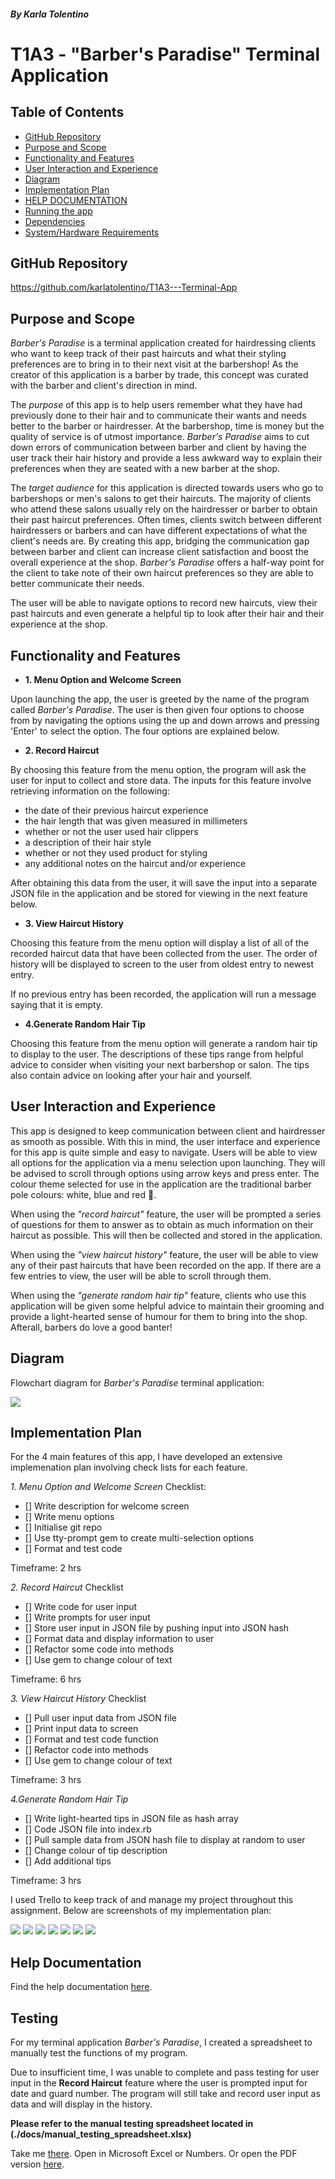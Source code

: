 ##### By Karla Tolentino
# T1A3 - "Barber's Paradise" Terminal Application

## Table of Contents
- [GitHub Repository](#github-repository)
- [Purpose and Scope](#purpose-and-scope)
- [Functionality and Features](#functionality-and-features)
- [User Interaction and Experience](#user-interaction-and-experience)
- [Diagram](#diagram)
- [Implementation Plan](#implementation-plan)
- [HELP DOCUMENTATION](#help-documentation)
- [Running the app](#running-the-app)
- [Dependencies](#dependencies)
- [System/Hardware Requirements](#system-and-hardware-requirements)

## GitHub Repository
https://github.com/karlatolentino/T1A3---Terminal-App

## Purpose and Scope
*Barber's Paradise* is a terminal application created for hairdressing clients who want to keep track of their past haircuts and what their styling preferences are to bring in to their next visit at the barbershop! As the creator of this application is a barber by trade, this concept was curated with the barber and client's direction in mind.

The *purpose* of this app is to help users remember what they have had previously done to their hair and to communicate their wants and needs better to the barber or hairdresser. At the barbershop, time is money but the quality of service is of utmost importance. *Barber's Paradise* aims to cut down errors of communication between barber and client by having the user track their hair history and provide a less awkward way to explain their preferences when they are seated with a new barber at the shop.

The *target audience* for this application is directed towards users who go to barbershops or men's salons to get their haircuts. The majority of clients who attend these salons usually rely on the hairdresser or barber to obtain their past haircut preferences.  Often times, clients switch between different hairdressers or barbers and can have different expectations of what the client's needs are. By creating this app, bridging the communication gap between barber and client can increase client satisfaction and boost the overall experience at the shop. *Barber's Paradise* offers a half-way point for the client to take note of their own haircut preferences so they are able to better communicate their needs.

The user will be able to navigate options to record new haircuts, view their past haircuts and even generate a helpful tip to look after their hair and their experience at the shop.

## Functionality and Features
* **1. Menu Option and Welcome Screen**

Upon launching the app, the user is greeted by the name of the program called *Barber's Paradise*. The user is then given four options to choose from by navigating the options using the up and down arrows and pressing 'Enter' to select the option. The four options are explained below.

* **2. Record Haircut**

By choosing this feature from the menu option, the program will ask the user for input to collect and store data. The inputs for this feature involve retrieving information on the following:
- the date of their previous haircut experience
- the hair length that was given measured in millimeters
- whether or not the user used hair clippers
- a description of their hair style
- whether or not they used product for styling
- any additional notes on the haircut and/or experience

After obtaining this data from the user, it will save the input into a separate JSON file in the application and be stored for viewing in the next feature below.

* **3. View Haircut History**

Choosing this feature from the menu option will display a list of all of the recorded haircut data that have been collected from the user. The order of history will be displayed to screen to the user from oldest entry to newest entry.

If no previous entry has been recorded, the application will run a message saying that it is empty.

* **4.Generate Random Hair Tip**

Choosing this feature from the menu option will generate a random hair tip to display to the user. The descriptions of these tips range from helpful advice to consider when visiting your next barbershop or salon. The tips also contain advice on looking after your hair and yourself.

## User Interaction and Experience
This app is designed to keep communication between client and hairdresser as smooth as possible. With this in mind, the user interface and experience for this app is quite simple and easy to navigate. Users will be able to view all options for the application via a menu selection upon launching. They will be advised to scroll through options using arrow keys and press enter. The colour theme selected for use in the application are the traditional barber pole colours: white, blue and red 💈.

When using the *"record haircut"* feature, the user will be prompted a series of questions for them to answer as to obtain as much information on their haircut as possible. This will then be collected and stored in the application.

When using the *"view haircut history"* feature, the user will be able to view any of their past haircuts that have been recorded on the app. If there are a few entries to view, the user will be able to scroll through them.

When using the *"generate random hair tip"* feature, clients who use this application will be given some helpful advice to maintain their grooming and provide a light-hearted sense of humour for them to bring into the shop. Afterall, barbers do love a good banter!

## Diagram
Flowchart diagram for *Barber's Paradise* terminal application:

<img src="./docs/flowchart.png">

## Implementation Plan

For the 4 main features of this app, I have developed an extensive implemenation plan involving check lists for each feature.

*1. Menu Option and Welcome Screen*
Checklist:
- [] Write description for welcome screen
- [] Write menu options
- [] Initialise git repo
- [] Use tty-prompt gem to create multi-selection options
- [] Format and test code

Timeframe: 2 hrs

*2. Record Haircut*
Checklist
- [] Write code for user input
- [] Write prompts for user input
- [] Store user input in JSON file by pushing input into JSON hash
- [] Format data and display information to user
- [] Refactor some code into methods
- [] Use gem to change colour of text

Timeframe: 6 hrs

*3. View Haircut History*
Checklist
- [] Pull user input data from JSON file
- [] Print input data to screen
- [] Format and test code function
- [] Refactor code into methods
- [] Use gem to change colour of text

Timeframe: 3 hrs

*4.Generate Random Hair Tip*
- [] Write light-hearted tips in JSON file as hash array
- [] Code JSON file into index.rb
- [] Pull sample data from JSON hash file to display at random to user
- [] Change colour of tip description
- [] Add additional tips

Timeframe: 3 hrs


I used Trello to keep track of and manage my project throughout this assignment. Below are screenshots of my implementation plan:

<img src="./docs/implementation7.png">
<img src="./docs/implementation6.png">
<img src="./docs/implementation5.png">
<img src="./docs/implementation4.png">
<img src="./docs/implementation3.png">
<img src="./docs/implementation2.png">
<img src="./docs/implementation1.png">

## Help Documentation
Find the help documentation [here](./docs/help.txt).

## Testing
For my terminal application *Barber's Paradise*, I created a spreadsheet to manually test the functions of my program.

Due to insufficient time, I was unable to complete and pass testing for user input in the **Record Haircut** feature where the user is prompted input for date and guard number. The program will still take and record user input as data and will display in the history.

**Please refer to the manual testing spreadsheet located in (./docs/manual_testing_spreadsheet.xlsx)**

Take me [there](./docs/manual_testing_spreadsheet.xlsx). Open in Microsoft Excel or Numbers.
Or open the PDF version [here](./docs/manual_testing_spreadsheet1.pdf).